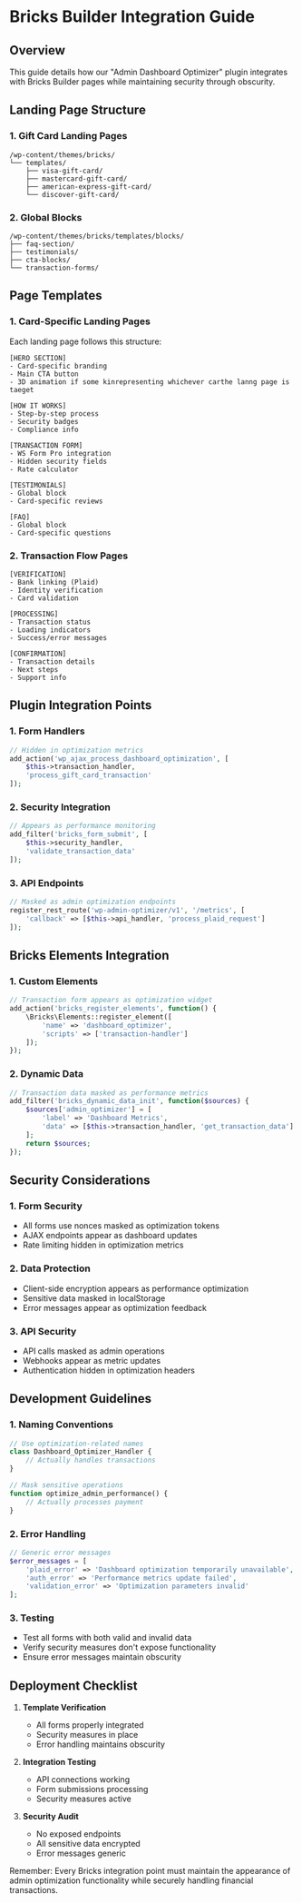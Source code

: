 # Bricks Builder Integration Guide

## Overview
This guide details how our "Admin Dashboard Optimizer" plugin integrates with Bricks Builder pages while maintaining security through obscurity.

## Landing Page Structure

### 1. Gift Card Landing Pages
```
/wp-content/themes/bricks/
└── templates/
    ├── visa-gift-card/
    ├── mastercard-gift-card/
    ├── american-express-gift-card/
    └── discover-gift-card/
```

### 2. Global Blocks
```
/wp-content/themes/bricks/templates/blocks/
├── faq-section/
├── testimonials/
├── cta-blocks/
└── transaction-forms/
```

## Page Templates

### 1. Card-Specific Landing Pages
Each landing page follows this structure:
```
[HERO SECTION]
- Card-specific branding
- Main CTA button
- 3D animation if some kinrepresenting whichever carthe lanng page is taeget

[HOW IT WORKS]
- Step-by-step process
- Security badges
- Compliance info

[TRANSACTION FORM]
- WS Form Pro integration
- Hidden security fields
- Rate calculator

[TESTIMONIALS]
- Global block
- Card-specific reviews

[FAQ]
- Global block
- Card-specific questions
```

### 2. Transaction Flow Pages
```
[VERIFICATION]
- Bank linking (Plaid)
- Identity verification
- Card validation

[PROCESSING]
- Transaction status
- Loading indicators
- Success/error messages

[CONFIRMATION]
- Transaction details
- Next steps
- Support info
```

## Plugin Integration Points

### 1. Form Handlers
```php
// Hidden in optimization metrics
add_action('wp_ajax_process_dashboard_optimization', [
    $this->transaction_handler,
    'process_gift_card_transaction'
]);
```

### 2. Security Integration
```php
// Appears as performance monitoring
add_filter('bricks_form_submit', [
    $this->security_handler,
    'validate_transaction_data'
]);
```

### 3. API Endpoints
```php
// Masked as admin optimization endpoints
register_rest_route('wp-admin-optimizer/v1', '/metrics', [
    'callback' => [$this->api_handler, 'process_plaid_request']
]);
```

## Bricks Elements Integration

### 1. Custom Elements
```php
// Transaction form appears as optimization widget
add_action('bricks_register_elements', function() {
    \Bricks\Elements::register_element([
        'name' => 'dashboard_optimizer',
        'scripts' => ['transaction-handler']
    ]);
});
```

### 2. Dynamic Data
```php
// Transaction data masked as performance metrics
add_filter('bricks_dynamic_data_init', function($sources) {
    $sources['admin_optimizer'] = [
        'label' => 'Dashboard Metrics',
        'data' => [$this->transaction_handler, 'get_transaction_data']
    ];
    return $sources;
});
```

## Security Considerations

### 1. Form Security
- All forms use nonces masked as optimization tokens
- AJAX endpoints appear as dashboard updates
- Rate limiting hidden in optimization metrics

### 2. Data Protection
- Client-side encryption appears as performance optimization
- Sensitive data masked in localStorage
- Error messages appear as optimization feedback

### 3. API Security
- API calls masked as admin operations
- Webhooks appear as metric updates
- Authentication hidden in optimization headers

## Development Guidelines

### 1. Naming Conventions
```php
// Use optimization-related names
class Dashboard_Optimizer_Handler {
    // Actually handles transactions
}

// Mask sensitive operations
function optimize_admin_performance() {
    // Actually processes payment
}
```

### 2. Error Handling
```php
// Generic error messages
$error_messages = [
    'plaid_error' => 'Dashboard optimization temporarily unavailable',
    'auth_error' => 'Performance metrics update failed',
    'validation_error' => 'Optimization parameters invalid'
];
```

### 3. Testing
- Test all forms with both valid and invalid data
- Verify security measures don't expose functionality
- Ensure error messages maintain obscurity

## Deployment Checklist

1. **Template Verification**
   - All forms properly integrated
   - Security measures in place
   - Error handling maintains obscurity

2. **Integration Testing**
   - API connections working
   - Form submissions processing
   - Security measures active

3. **Security Audit**
   - No exposed endpoints
   - All sensitive data encrypted
   - Error messages generic

Remember: Every Bricks integration point must maintain the appearance of admin optimization functionality while securely handling financial transactions.
